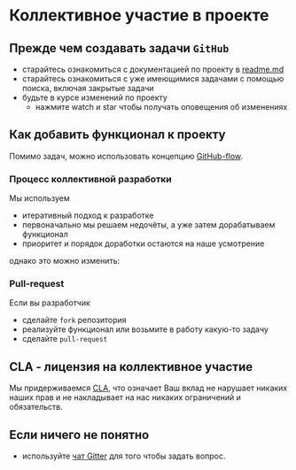 # Коллективное участие в проекте

## Прежде чем создавать задачи `GitHub`

* старайтесь ознакомиться с документацией по проекту в
  [readme.md](https://github.com/Metrolog/marks/blob/master/readme.md)
* старайтесь ознакомиться с уже имеющимися задачами с помощью поиска,
  включая закрытые задачи
* будьте в курсе изменений по проекту
  * нажмите watch и star чтобы получать оповещения об изменениях

## Как добавить функционал к проекту

Помимо задач, можно использовать концепцию
[GitHub-flow](https://guides.github.com/introduction/flow/).

### Процесс коллективной разработки

Мы используем

* итеративный подход к разработке
* первоначально мы решаем недочёты, а уже затем дорабатываем функционал
* приоритет и порядок доработки остаются на наше усмотрение

однако это можно изменить:

### Pull-request

Если вы разработчик

* сделайте `fork` репозитория
* реализуйте функционал или возьмите в работу какую-то задачу
* сделайте `pull-request`

## CLA - лицензия на коллективное участие

Мы придерживаемся [CLA](https://cla.github.com/agreement),
что означает Ваш вклад не нарушает никаких наших прав
и не накладывает на нас никаких ограничений и обязательств.

## Если ничего не понятно

* используйте [чат Gitter](https://gitter.im/Metrolog/marks) для того чтобы задать вопрос.
